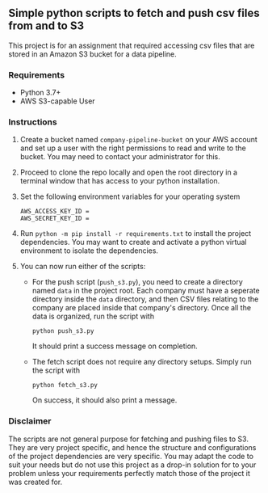 ## Simple python scripts to fetch and push csv files from and to S3

This project is for an assignment that required accessing csv files that are stored in an Amazon S3 bucket for a data pipeline.

### Requirements

- Python 3.7+
- AWS S3-capable User

### Instructions

1.  Create a bucket named `company-pipeline-bucket` on your AWS account and set up a user with the right permissions to read and write to the bucket. You may need to contact your administrator for this.

2.  Proceed to clone the repo locally and open the root directory in a terminal window that has access to your python installation.

3.  Set the following environment variables for your operating system

    ```
    AWS_ACCESS_KEY_ID =
    AWS_SECRET_KEY_ID =
    ```

4.  Run `python -m pip install -r requirements.txt` to install the project dependencies. You may want to create and activate a python virtual environment to isolate the dependencies.

5.  You can now run either of the scripts:

    - For the push script (`push_s3.py`), you need to create a directory named `data` in the project root. Each company must have a seperate directory inside the `data` directory, and then CSV files relating to the company are placed inside that company's directory. Once all the data is organized, run the script with

      ```
      python push_s3.py
      ```

      It should print a success message on completion.

    - The fetch script does not require any directory setups. Simply run the script with

      ```
      python fetch_s3.py
      ```

      On success, it should also print a message.

### Disclaimer

The scripts are not general purpose for fetching and pushing files to S3. They are very project specific, and hence the structure and configurations of the project dependencies are very specific. You may adapt the code to suit your needs but do not use this project as a drop-in solution for to your problem unless your requirements perfectly match those of the project it was created for.
